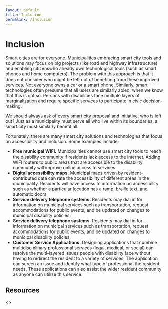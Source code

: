 ```yaml
---
layout: default
title: Inclusion
permalink: /inclusion
---
```

# Inclusion

Smart cities are for everyone. Municipalities embracing smart city tools and solutions may focus on big projects (like road and highway infrastructure) and enabling citizenswho already own technological tools (such as smart phones and home computers). The problem with this approach is that it does not consider who might be left out of benefiting from these improved services. Not everyone owns a car or a smart phone. Similarly, smart technologies often presume that all users are similarly abled, when we know that this is not so.  Persons with disabilities face multiple layers of marginalization and require specific services to participate in civic decision-making. 

We should always ask of every smart city proposal and initiative, who is left out? Just as a municipality must serve all who live within its boundaries, a smart city must similarly benefit all.

Fortunately, there are many smart city solutions and technologies that focus on accessibility and inclusion.  Some examples include:

*	**Free municipal WIFI.** Municipalities cannot use smart city tools to reach the disability community if residents lack access to the internet. Adding WIFI routers to public areas that are accessible to the disability community will improve online access to services. 
*	**Digital accessibility maps.** Municipal maps driven by resident-contributed data can rate the accessibility of different areas in the municipality. Residents will have access to information on accessibility such as whether a particular location has a ramp, braille text, and automatic doors.
*	**Service delivery telephone systems.** Residents may dial in for information on municipal services such as transportation, request accommodations for public events, and be updated on changes to municipal disability policies.   
*	**Service delivery telephone systems.** Residents may dial in for information on municipal services such as transportation, request accommodations for public events, and be updated on changes to municipal disability policies.   
*	**Customer Service Applications.** Designing applications that combine multidisciplinary professional services (legal, medical, or social) can resolve the multi-layered issues people with disability face without having to redirect the resident to a variety of services. The application can screen an issue and identify what type of professional the resident needs. These applications can also assist the wider resident community as anyone can utilize this service.

## Resources

<>
